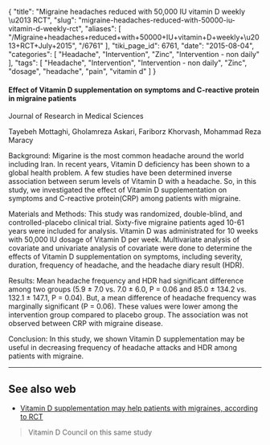 {
    "title": "Migraine headaches reduced with 50,000 IU vitamin D weekly \u2013 RCT",
    "slug": "migraine-headaches-reduced-with-50000-iu-vitamin-d-weekly-rct",
    "aliases": [
        "/Migraine+headaches+reduced+with+50000+IU+vitamin+D+weekly+\u2013+RCT+July+2015",
        "/6761"
    ],
    "tiki_page_id": 6761,
    "date": "2015-08-04",
    "categories": [
        "Headache",
        "Intervention",
        "Zinc",
        "Intervention - non daily"
    ],
    "tags": [
        "Headache",
        "Intervention",
        "Intervention - non daily",
        "Zinc",
        "dosage",
        "headache",
        "pain",
        "vitamin d"
    ]
}


#### Effect of Vitamin D supplementation on symptoms and C-reactive protein in migraine patients

Journal of Research in Medical Sciences

Tayebeh Mottaghi, Gholamreza Askari, Fariborz Khorvash, Mohammad Reza Maracy

Background: Migarine is the most common headache around the world including Iran. In recent years, Vitamin D deficiency has been shown to a global health problem. A few studies have been determined inverse association between serum levels of Vitamin D with a headache. So, in this study, we investigated the effect of Vitamin D supplementation on symptoms and C-reactive protein(CRP) among patients with migraine. 

Materials and Methods: This study was randomized, double-blind, and controlled-placebo clinical trial. Sixty-five migraine patients aged 10-61 years were included for analysis. Vitamin D was administrated for 10 weeks with 50,000 IU dosage of Vitamin D per week. Multivariate analysis of covariate and univariate analysis of covariate were done to determine the effects of Vitamin D supplementation on symptoms, including severity, duration, frequency of headache, and the headache diary result (HDR). 

Results: Mean headache frequency and HDR had significant difference among two groups (5.9 ± 7.0  vs. 7.0 ± 6.0, P = 0.06 and 85.0 ± 134.2 vs. 132.1 ± 147.1, P = 0.04). But, a mean difference of headache frequency was marginally significant (P = 0.06). These values were lower among the intervention group compared to placebo group. The association was not observed between CRP with migraine disease. 

Conclusion: In this study, we shown Vitamin D supplementation may be useful in decreasing frequency of headache attacks and HDR among patients with migraine.

---

## See also web

* [Vitamin D supplementation may help patients with migraines, according to RCT](http://www.vitamindcouncil.org/blog/vitamin-d-supplementation-may-help-patients-with-migraines-according-to-rct/)

> Vitamin D Council on this same study